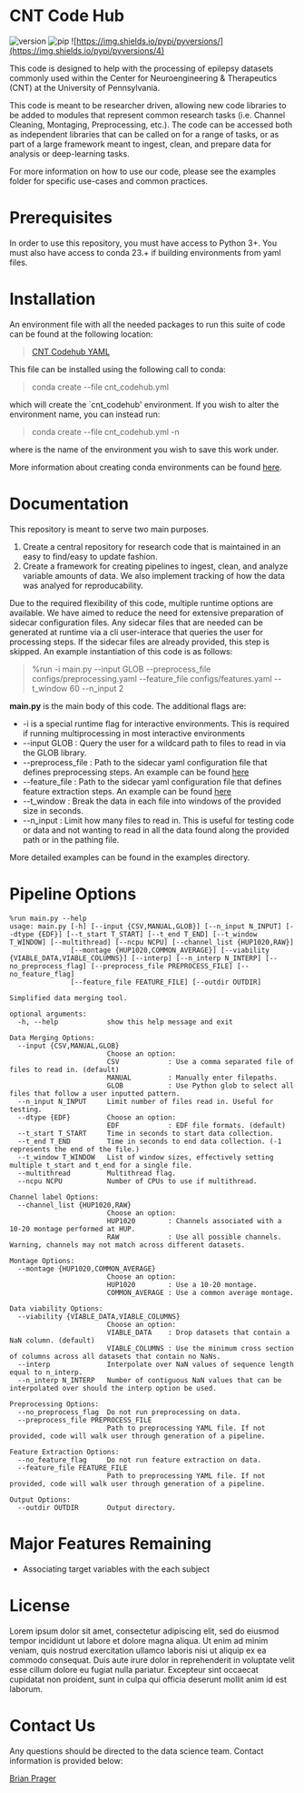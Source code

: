 CNT Code Hub
================
![version](https://img.shields.io/badge/version-0.2.1-blue)
![pip](https://img.shields.io/pypi/v/pip.svg)
![https://img.shields.io/pypi/pyversions/](https://img.shields.io/pypi/pyversions/4)

This code is designed to help with the processing of epilepsy datasets commonly used within the Center for Neuroengineering & Therapeutics (CNT) at the University of Pennsylvania. 

This code is meant to be researcher driven, allowing new code libraries to be added to modules that represent common research tasks (i.e. Channel Cleaning, Montaging, Preprocessing, etc.). The code can be accessed both as independent libraries that can be called on for a range of tasks, or as part of a large framework meant to ingest, clean, and prepare data for analysis or deep-learning tasks.

For more information on how to use our code, please see the examples folder for specific use-cases and common practices.

# Prerequisites
In order to use this repository, you must have access to Python 3+. You must also have access to conda 23.+ if building environments from yaml files.

# Installation

An environment file with all the needed packages to run this suite of code can be found at the following location:

> [CNT Codehub YAML](core_libraries/python/cnt_codehub/envs/cnt_codehub.yml)

This file can be installed using the following call to conda:

> conda create --file cnt_codehub.yml

which will create the `cnt_codehub' environment. If you wish to alter the environment name, you can instead run:

> conda create --file cnt_codehub.yml -n <env>

where <env> is the name of the environment you wish to save this work under.

More information about creating conda environments can be found [here](https://conda.io/projects/conda/en/latest/user-guide/tasks/manage-environments.html).

# Documentation

This repository is meant to serve two main purposes.

1. Create a central repository for research code that is maintained in an easy to find/easy to update fashion.
2. Create a framework for creating pipelines to ingest, clean, and analyze variable amounts of data. We also implement tracking of how the data was analyed for reproducability.

Due to the required flexibility of this code, multiple runtime options are available. We have aimed to reduce the need for extensive preparation of sidecar configuration files. Any sidecar files that are needed can be generated at runtime via a cli user-interace that queries the user for processing steps. If the sidecar files are already provided, this step is skipped. An example instantiation of this code is as follows:

> %run -i main.py --input GLOB --preprocess_file configs/preprocessing.yaml --feature_file configs/features.yaml --t_window 60 --n_input 2

**main.py** is the main body of this code. The additional flags are:
 * -i is a special runtime flag for interactive environments. This is required if running multiprocessing in most interactive environments
 * --input GLOB : Query the user for a wildcard path to files to read in via the GLOB library.
 * --preprocess_file : Path to the sidecar yaml configuration file that defines preprocessing steps. An example can be found [here](scripts/SCALP_CONCAT-EEG/configs/preprocessing.yaml)
 * --feature_file : Path to the sidecar yaml configuration file that defines feature extraction steps. An example can be found [here](scripts/SCALP_CONCAT-EEG/configs/features.yaml)
 * --t_window : Break the data in each file into windows of the provided size in seconds.
 * --n_input : Limit how many files to read in. This is useful for testing code or data and not wanting to read in all the data found along the provided path or in the pathing file.

More detailed examples can be found in the examples directory.

# Pipeline Options

```
%run main.py --help
usage: main.py [-h] [--input {CSV,MANUAL,GLOB}] [--n_input N_INPUT] [--dtype {EDF}] [--t_start T_START] [--t_end T_END] [--t_window T_WINDOW] [--multithread] [--ncpu NCPU] [--channel_list {HUP1020,RAW}]
               [--montage {HUP1020,COMMON_AVERAGE}] [--viability {VIABLE_DATA,VIABLE_COLUMNS}] [--interp] [--n_interp N_INTERP] [--no_preprocess_flag] [--preprocess_file PREPROCESS_FILE] [--no_feature_flag]
               [--feature_file FEATURE_FILE] [--outdir OUTDIR]

Simplified data merging tool.

optional arguments:
  -h, --help            show this help message and exit

Data Merging Options:
  --input {CSV,MANUAL,GLOB}
                        Choose an option:
                        CSV            : Use a comma separated file of files to read in. (default)
                        MANUAL         : Manually enter filepaths.
                        GLOB           : Use Python glob to select all files that follow a user inputted pattern.
  --n_input N_INPUT     Limit number of files read in. Useful for testing.
  --dtype {EDF}         Choose an option:
                        EDF            : EDF file formats. (default)
  --t_start T_START     Time in seconds to start data collection.
  --t_end T_END         Time in seconds to end data collection. (-1 represents the end of the file.)
  --t_window T_WINDOW   List of window sizes, effectively setting multiple t_start and t_end for a single file.
  --multithread         Multithread flag.
  --ncpu NCPU           Number of CPUs to use if multithread.

Channel label Options:
  --channel_list {HUP1020,RAW}
                        Choose an option:
                        HUP1020        : Channels associated with a 10-20 montage performed at HUP.
                        RAW            : Use all possible channels. Warning, channels may not match across different datasets.

Montage Options:
  --montage {HUP1020,COMMON_AVERAGE}
                        Choose an option:
                        HUP1020        : Use a 10-20 montage.
                        COMMON_AVERAGE : Use a common average montage.

Data viability Options:
  --viability {VIABLE_DATA,VIABLE_COLUMNS}
                        Choose an option:
                        VIABLE_DATA    : Drop datasets that contain a NaN column. (default)
                        VIABLE_COLUMNS : Use the minimum cross section of columns across all datasets that contain no NaNs.
  --interp              Interpolate over NaN values of sequence length equal to n_interp.
  --n_interp N_INTERP   Number of contiguous NaN values that can be interpolated over should the interp option be used.

Preprocessing Options:
  --no_preprocess_flag  Do not run preprocessing on data.
  --preprocess_file PREPROCESS_FILE
                        Path to preprocessing YAML file. If not provided, code will walk user through generation of a pipeline.

Feature Extraction Options:
  --no_feature_flag     Do not run feature extraction on data.
  --feature_file FEATURE_FILE
                        Path to preprocessing YAML file. If not provided, code will walk user through generation of a pipeline.

Output Options:
  --outdir OUTDIR       Output directory.
```

# Major Features Remaining
- Associating target variables with the each subject

# License
Lorem ipsum dolor sit amet, consectetur adipiscing elit, sed do eiusmod tempor incididunt ut labore et dolore magna aliqua. Ut enim ad minim veniam, quis nostrud exercitation ullamco laboris nisi ut aliquip ex ea commodo consequat. Duis aute irure dolor in reprehenderit in voluptate velit esse cillum dolore eu fugiat nulla pariatur. Excepteur sint occaecat cupidatat non proident, sunt in culpa qui officia deserunt mollit anim id est laborum.

# Contact Us
Any questions should be directed to the data science team. Contact information is provided below:

[Brian Prager](mailto:bjprager@seas.upenn.edu)

